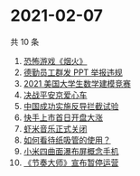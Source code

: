 # 2021-02-07

共 10 条

<!-- BEGIN -->
<!-- 最后更新时间 Sun Feb 07 2021 08:53:53 GMT+0800 (CST) -->
1. [恐怖游戏《烟火》](https://www.zhihu.com/search?q=烟火)
1. [德勤员工群发 PPT 举报违规](https://www.zhihu.com/search?q=德勤)
1. [2021 美国大学生数学建模竞赛](https://www.zhihu.com/search?q=2021美赛)
1. [决战平安京爱心车](https://www.zhihu.com/search?q=决战平安京)
1. [中国成功实施反导拦截试验](https://www.zhihu.com/search?q=陆基中段反导)
1. [快手上市首日开盘大涨](https://www.zhihu.com/search?q=快手上市)
1. [虾米音乐正式关闭](https://www.zhihu.com/search?q=虾米音乐)
1. [如何看待纸吸管的使用？](https://www.zhihu.com/search?q=纸吸管)
1. [小米四曲面瀑布屏概念手机](https://www.zhihu.com/search?q=小米手机)
1. [《节奏大师》宣布暂停运营](https://www.zhihu.com/search?q=节奏大师)
<!-- END -->
